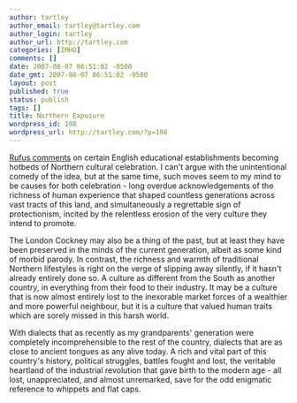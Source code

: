 ```yaml
---
author: tartley
author_email: tartley@tartley.com
author_login: tartley
author_url: http://tartley.com
categories: [IMHO]
comments: []
date: 2007-08-07 06:51:02 -0500
date_gmt: 2007-08-07 06:51:02 -0500
layout: post
published: true
status: publish
tags: []
title: Northern Exposure
wordpress_id: 198
wordpress_url: http://tartley.com/?p=198
---
```


[Rufus comments](http://howithappened.com/2007/07/pitmatic.html) on
certain English educational establishments becoming hotbeds of Northern
cultural celebration. I can't argue with the unintentional comedy of the
idea, but at the same time, such moves seem to my mind to be causes for
both celebration - long overdue acknowledgements of the richness of
human experience that shaped countless generations across vast tracts of
this land, and simultaneously a regrettable sign of protectionism,
incited by the relentless erosion of the very culture they intend to
promote.

The London Cockney may also be a thing of the past, but at least they
have been preserved in the minds of the current generation, albeit as
some kind of morbid parody. In contrast, the richness and warmth of
traditional Northern lifestyles is right on the verge of slipping away
silently, if it hasn't already entirely done so. A culture as different
from the South as another country, in everything from their food to
their industry. It may be a culture that is now almost entirely lost to
the inexorable market forces of a wealthier and more powerful neighbour,
but it is a culture that valued human traits which are sorely missed in
this harsh world.

With dialects that as recently as my grandparents' generation were
completely incomprehensible to the rest of the country, dialects that
are as close to ancient tongues as any alive today. A rich and vital
part of this country's history, political struggles, battles fought and
lost, the veritable heartland of the industrial revolution that gave
birth to the modern age - all lost, unappreciated, and almost
unremarked, save for the odd enigmatic reference to whippets and flat
caps.
